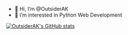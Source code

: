 - 👋 Hi, I’m @OutsiderAK
- 👀 I’m interested in Python Web Development

[![OutsiderAK's GitHub stats](https://github-readme-stats.vercel.app/api?username=OutsiderAK)](https://github.com/OutsiderAK)

<!---
OutsiderAK/OutsiderAK is a ✨ special ✨ repository because its `README.md` (this file) appears on your GitHub profile.
You can click the Preview link to take a look at your changes.
--->
